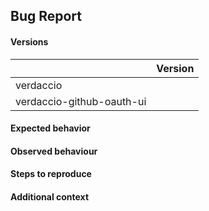 <!-- Please fill out the sections below. -->

## Bug Report

#### Versions

|                           | Version |
| ------------------------- | ------- |
| verdaccio                 |         |
| verdaccio-github-oauth-ui |         |

#### Expected behavior
<!-- A clear and concise description of what you expected to happen. -->

#### Observed behaviour
<!-- A clear and concise description of what the bug is. -->

#### Steps to reproduce
<!-- Steps to reproduce the behavior:
1. Go to '...'
2. Click on '....'
3. Scroll down to '....'
4. See error -->

#### Additional context
<!-- Screenshots, terminal output or any other context about the problem. -->
